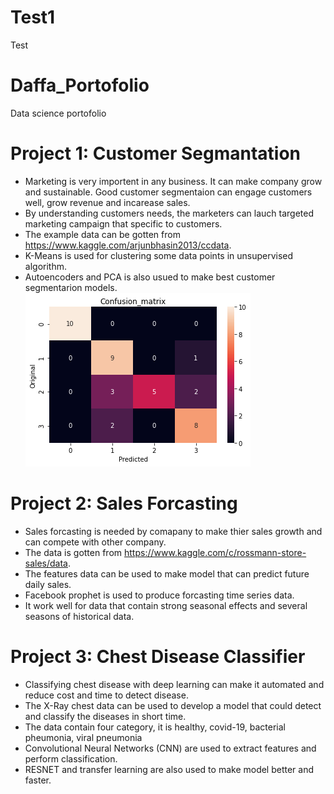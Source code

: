 # Test1
Test
# Daffa_Portofolio
Data science portofolio
# Project 1: Customer Segmantation
* Marketing is very importent in any business. It can make company grow and sustainable. Good customer segmentaion can engage customers well, grow revenue and incarease sales.
* By understanding customers needs, the marketers can lauch targeted marketing campaign that specific to customers.
* The example data can be gotten from https://www.kaggle.com/arjunbhasin2013/ccdata. 
* K-Means is used for clustering some data points in unsupervised algorithm.
* Autoencoders and PCA is also usued to make best customer segmentarion models.
![](/images/Chest%20Disease%20confusion_matrix.png)
# Project 2: Sales Forcasting
* Sales forcasting is needed by comapany to make thier sales growth and can compete with other company.
* The data is gotten from https://www.kaggle.com/c/rossmann-store-sales/data.
* The features data can be used to make model that can predict future daily sales.
* Facebook prophet is used to produce forcasting time series data.
* It work well for data that contain strong seasonal effects and several seasons of historical data.
# Project 3: Chest Disease Classifier
* Classifying chest disease with deep learning can make it automated and reduce cost and time to detect disease.
* The X-Ray chest data can be used to develop a model that could detect and classify the diseases in short time.
* The data contain four category, it is healthy, covid-19, bacterial pheumonia, viral pneumonia
* Convolutional Neural Networks (CNN) are used to extract features and perform classification.
* RESNET and transfer learning are also used to make model better and faster.
